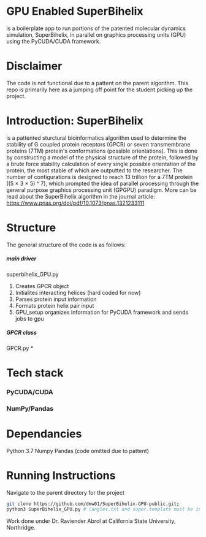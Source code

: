 # GPU Enabled SuperBihelix
is a boilerplate app to run portions of the patented molecular dynamics simulation, SuperBihelix, in parallel on graphics processing units (GPU) using the PyCUDA/CUDA framework.

# Disclaimer
The code is not functional due to a pattent on the parent algorithm. This repo is primarily here as a jumping off point for the student picking up the project.

# Introduction: SuperBihelix
is a pattented sturctural bioinformatics algorithm used to determine the stability of G coupled protein receptors (GPCR) or seven transmembrane proteins (7TM) protein's conformations (possible orientations). This is done by constructing a model of the physical structure of the protein, followed by a brute force stability calculation of every single possible orientation of the protein, the most stable of which are outputted to the researcher. The number of configurations is designed to reach 13 trillion for a 7TM protein ((5 × 3 × 5) ^ 7), which prompted the idea of parallel processing through the general purpose graphics processing unit (GPGPU) paradigm.
More can be read about the SuperBihelix algorithm in the journal article: https://www.pnas.org/doi/pdf/10.1073/pnas.1321233111


# Structure
The general structure of the code is as follows:

##### main driver
superbihelix_GPU.py
1) Creates GPCR object
2) Initialites interacting helices (hard coded for now)
3) Parses protein input information
4) Formats protein helix pair input
5) GPU_setup organizes information for PyCUDA framework and sends jobs to gpu  


##### GPCR class
GPCR.py
* 

# Tech stack

### PyCUDA/CUDA
### NumPy/Pandas

# Dependancies
Python 3.7
Numpy
Pandas (code omitted due to pattent)

# Running Instructions
Navigate to the parent directory for the project
```bash
git clone https://github.com/dmw01/SuperBihelix-GPU-public.git;
python3 SuperBihelix_GPU.py # (angles.txt and super.template must be in same dir)
```

Work done under Dr. Raviender Abrol at California State University, Northridge.
